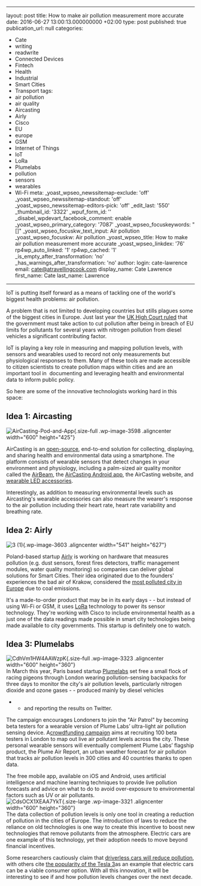   - --
layout: post
title: How to make air pollution measurement more accurate
date: 2016-06-27 13:00:13.000000000 +02:00
type: post
published: true
publication_url: null
categories:
  - Cate
  - writing
  - readwrite
  - Connected Devices
  - Fintech
  - Health
  - Industrial
  - Smart Cities
  - Transport
tags:
  - air pollution
  - air quality
  - Aircasting
  - Airly
  - Cisco
  - EU
  - europe
  - GSM
  - Internet of Things
  - IoT
  - LoRa
  - Plumelabs
  - pollution
  - sensors
  - wearables
  - Wi-Fi
meta:
  _yoast_wpseo_newssitemap-exclude: 'off'
  _yoast_wpseo_newssitemap-standout: 'off'
  _yoast_wpseo_newssitemap-editors-pick: 'off'
  _edit_last: '550'
  _thumbnail_id: '3322'
  _wpuf_form_id: ''
  _disabel_wpdevart_facebook_comment: enable
  _yoast_wpseo_primary_category: '7087'
  _yoast_wpseo_focuskeywords: "[]"
  _yoast_wpseo_focuskw_text_input: Air pollution
  _yoast_wpseo_focuskw: Air pollution
  _yoast_wpseo_title: How to make air pollution measurement more accurate
  _yoast_wpseo_linkdex: '76'
  rp4wp_auto_linked: '1'
  rp4wp_cached: '1'
  _is_empty_after_transformation: 'no'
  _has_warnings_after_transformation: 'no'
author:
  login: cate-lawrence
  email: cate@atravellingcook.com
  display_name: Cate Lawrence
  first_name: Cate
  last_name: Lawrence
---
IoT is putting itself forward as a means of tackling one of the world's
biggest health problems: air pollution.

A problem that is not limited to developing countries but stills plagues
some of the biggest cities in Europe. Just last year the [UK High Court
ruled](http://www.bbc.com/news/uk-35689427) that the government must
take action to cut pollution after being in breach of EU limits for
pollutants for several years with nitrogen pollution from diesel
vehicles a significant contributing factor.

IoT is playing a key role in measuring and mapping pollution levels,
with sensors and wearables used to record not only measurements but
physiological responses to them. Many of these tools are made accessible
to citizen scientists to create pollution maps within cities and are an
important tool in  documenting and leveraging health and environmental
data to inform public policy.

So here are some of the innovative technologists working hard in this
space:

Idea 1: Aircasting
------------------

![AirCasting-Pod-and-App](rw-import/AirCasting-Pod-and-App.jpg){.size-full
.wp-image-3598 .aligncenter width="600" height="425"}

AirCasting is an [open-source](https://github.com/habitatmap),
end-to-end solution for collecting, displaying, and sharing health and
environmental data using a smartphone. The platform consists of wearable
sensors that detect changes in your environment and physiology,
including a palm-sized air quality monitor called the
[AirBeam](http://www.takingspace.org/aircasting/airbeam/), the
[AirCasting Android
app](https://play.google.com/store/apps/details?id=pl.llp.aircasting&hl=en),
the AirCasting website, and [wearable LED
accessories](http://www.instructables.com/id/AirCasting-LiteBeam/).

Interestingly, as addition to measuring environmental levels such as
Aircasting's wearable accessories can also measure the wearer's response
to the air pollution including their heart rate, heart rate variability
and breathing rate.

Idea 2: Airly
-------------

![3
(1)](rw-import/3-1-259x300.jpg){.wp-image-3603
.aligncenter width="541" height="627"}

Poland-based startup [Airly](http://airly.pl/) is working on hardware
that measures pollution (e.g. dust sensors, forest fires detectors,
traffic management modules, water quality monitoring) so companies can
deliver global solutions for Smart Cities. Their idea originated due to
the founders' experiences the bad air of Krakow, considered the [most
polluted city in
Europe](http://energydesk.greenpeace.org/2015/06/25/polands-smog-crisis-europes-most-polluted-country-in-trouble-with-the-eu-but-wont-cut-coal-emissions/) due
to coal emissions.

It's a made-to-order product that may be in its early days - - but
instead of using Wi-Fi or GSM, it uses
[LoRa](https://www.lora-alliance.org/What-Is-LoRa/Technology) technology
to power its sensor technology. They're working with Cisco to include
environmental health as a just one of the data readings made possible in
smart city technologies being made available to city governments. This
startup is definitely one to watch.

Idea 3: Plumelabs
-----------------

![CdhVm1HW4AAWzpK](rw-import/CdhVm1HW4AAWzpK-1.jpg){.size-full
.wp-image-3323 .aligncenter width="600" height="360"}\
In March this year, Paris based
startup [Plumelabs](https://www.plumelabs.com/) set free a small flock
of racing pigeons through London wearing pollution-sensing backpacks for
three days to monitor the city's air pollution levels, particularly
nitrogen dioxide and ozone gases - - produced mainly by diesel vehicles
- - and reporting the results on Twitter.

The campaign encourages Londoners to join the "Air Patrol" by becoming
beta testers for a wearable version of Plume Labs’ ultra-light air
pollution sensing device. A[crowdfunding
campaign](http://www.crowdfunder.co.uk/crowdsource-air-pollution-in-london)
aims at recruiting 100 beta testers in London to map out live air
pollutant levels across the city. These personal wearable sensors will
eventually complement Plume Labs’ flagship product, the Plume Air
Report, an urban weather forecast for air pollution that tracks air
pollution levels in 300 cities and 40 countries thanks to open data.

The free mobile app, available on iOS and Android, uses artificial
intelligence and machine learning techniques to provide live pollution
forecasts and advice on what to do to avoid over-exposure to
environmental factors such as UV or air pollutants.\
![CdsOCX1XEAA7YkT](rw-import/CdsOCX1XEAA7YkT.jpg){.size-large
.wp-image-3321 .aligncenter width="600" height="360"}\
The data collection of pollution levels is only one tool in creating a
reduction of pollution in the cities of Europe. The introduction of laws
to reduce the reliance on old technologies is one way to create this
incentive to boost new technologies that remove pollutants from the
atmosphere. Electric cars are one example of this technology, yet their
adoption needs to move beyond financial incentives.

Some researchers cautiously claim that [driverless cars will reduce
pollution](http://www.scientificamerican.com/article/driverless-cars-may-slow-pollution/),
with others cite [the popularity of the Tesla
3](https://www.theguardian.com/money/2016/may/07/tesla-3-electric-car-affordable-worth-price)as
an example that electric cars can be a viable consumer option. With all
this innovation, it will be interesting to see if and how pollution
levels changes over the next decade.
